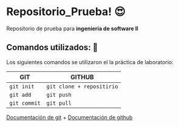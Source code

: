 # Repositorio_Prueba! 😍
Repositorio de prueba para **ingeniería de software II**


## Comandos utilizados: 🥰

Los siguientes comandos se utilizaron el la práctica de laboratorio:

|GIT                         |GITHUB                         |
|-------------------------------|-----------------------------|
|``` git init ```             |``` git clone + repositirio ```             |
|``` git add ```             |``` git push ```            |
|``` git commit ``` |``` git pull ``` |

[Documentación de git](https://git-scm.com/docs) +  [Documentación de github](https://docs.github.com/es)